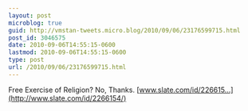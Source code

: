 ```yaml
---
layout: post
microblog: true
guid: http://vmstan-tweets.micro.blog/2010/09/06/23176599715.html
post_id: 3046575
date: 2010-09-06T14:55:15-0600
lastmod: 2010-09-06T14:55:15-0600
type: post
url: /2010/09/06/23176599715.html
---
```

Free Exercise of Religion? No, Thanks. [www.slate.com/id/226615...](http://www.slate.com/id/2266154/)
